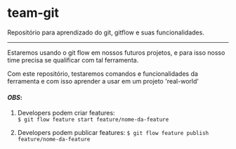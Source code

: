 # team-git

Repositório para aprendizado do git, gitflow e suas funcionalidades.

---

Estaremos usando o git flow em nossos futuros projetos, e para isso nosso time precisa se qualificar com tal ferramenta.

Com este repositório, testaremos comandos e funcionalidades da ferramenta e com isso aprender a usar em um projeto 'real-world'

#### _OBS_:

1. Developers podem criar features:  
   `$ git flow feature start feature/nome-da-feature`

2. Developers podem publicar features:
   `$ git flow feature publish feature/nome-da-feature`
